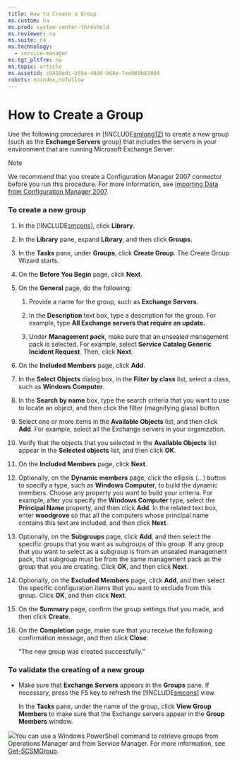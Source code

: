 ```yaml
---
title: How to Create a Group
ms.custom: na
ms.prod: system-center-threshold
ms.reviewer: na
ms.suite: na
ms.technology: 
  - service-manager
ms.tgt_pltfrm: na
ms.topic: article
ms.assetid: c0410edc-b59a-48dd-b68e-7ee969b83894
robots: noindex,nofollow
---
```

# How to Create a Group
Use the following procedures in [!INCLUDE[smlong12](./Token/smlong12_md.md)] to create a new group \(such as the **Exchange Servers** group\) that includes the servers in your environment that are running Microsoft Exchange Server.

> [!NOTE]
> We recommend that you create a Configuration Manager 2007 connector before you run this procedure. For more information, see [Importing Data from Configuration Manager 2007](http://go.microsoft.com/fwlink/p/?LinkID=232312).

### To create a new group

1.  In the [!INCLUDE[smcons](./Token/smcons_md.md)], click **Library**.

2.  In the **Library** pane, expand **Library**, and then click **Groups**.

3.  In the **Tasks** pane, under **Groups**, click **Create Group**. The Create Group Wizard starts.

4.  On the **Before You Begin** page, click **Next**.

5.  On the **General** page, do the following:

    1.  Provide a name for the group, such as **Exchange Servers**.

    2.  In the **Description** text box, type a description for the group. For example, type **All Exchange servers that require an update.**

    3.  Under **Management pack**, make sure that an unsealed management pack is selected. For example, select **Service Catalog Generic Incident Request**. Then, click **Next**.

6.  On the **Included Members** page, click **Add**.

7.  In the **Select Objects** dialog box, in the **Filter by class** list, select a class, such as **Windows Computer**.

8.  In the **Search by name** box, type the search criteria that you want to use to locate an object, and then click the filter \(magnifying glass\) button.

9. Select one or more items in the **Available Objects** list, and then click **Add**. For example, select all the Exchange servers in your organization.

10. Verify that the objects that you selected in the **Available Objects** list appear in the **Selected objects** list, and then click **OK**.

11. On the **Included Members** page, click **Next**.

12. Optionally, on the **Dynamic members** page, click the ellipsis \(…\) button to specify a type, such as **Windows Computer**, to build the dynamic members. Choose any property you want to build your criteria. For example, after you specify the **Windows Computer** type, select the **Principal Name** property, and then click **Add**. In the related text box, enter **woodgrove** so that all the computers whose principal name contains this text are included, and then click **Next**.

13. Optionally, on the **Subgroups** page, click **Add**, and then select the specific groups that you want as subgroups of this group. If any group that you want to select as a subgroup is from an unsealed management pack, that subgroup must be from the same management pack as the group that you are creating. Click **OK**, and then click **Next**.

14. Optionally, on the **Excluded Members** page, click **Add**, and then select the specific configuration items that you want to exclude from this group. Click **OK**, and then click **Next**.

15. On the **Summary** page, confirm the group settings that you made, and then click **Create**.

16. On the **Completion** page, make sure that you receive the following confirmation message, and then click **Close**:

    “The new group was created successfully.”

### To validate the creating of a new group

-   Make sure that **Exchange Servers** appears in the **Groups** pane. If necessary, press the F5 key to refresh the [!INCLUDE[smcons](./Token/smcons_md.md)] view.

    In the **Tasks** pane, under the name of the group, click **View Group Members** to make sure that the Exchange servers appear in the **Group Members** window.

![](/Image/PSSymbol.gif)You can use a Windows PowerShell command to retrieve groups from Operations Manager and from Service Manager. For more information, see [Get\-SCSMGroup](http://go.microsoft.com/fwlink/p/?LinkID=225402).


